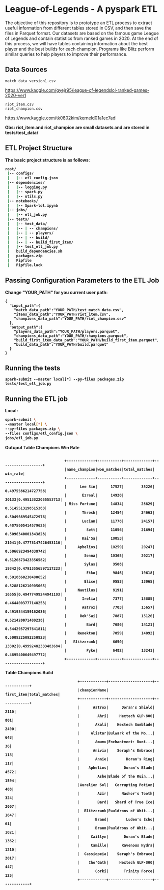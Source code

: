 # League-of-Legends - A pyspark ETL

The objective of this repository is to prototype an ETL process to extract useful information from different tables stored in CSV, and then save the files in Parquet format. Our datasets are based on the famous game League of Legends and contain statistics from ranked games in 2020. At the end of this process, we will have tables containing information about the best player and the best builds for each champion. Programs like Blitz perform similar queries to help players to improve their performance.

## Data Sources
```
match_data_version1.csv
```
https://www.kaggle.com/gyejr95/league-of-legendslol-ranked-games-2020-ver1
```
riot_item.csv
riot_champion.csv
```
https://www.kaggle.com/tk0802kim/kerneld01a1ec7ad

<b>Obs: riot_item and riot_champion are small datasets and are stored in tests/test_data/<b>


## ETL Project Structure

The basic project structure is as follows:

```bash
root/
 |-- configs/
 |   |-- etl_config.json
 |-- dependencies/
 |   |-- logging.py
 |   |-- spark.py
 |   |-- utils.py
 |-- notebooks/
 |   |-- Spark-lol.ipynb
 |-- jobs/
 |   |-- etl_job.py
 |-- tests/
 |   |-- test_data/
 |   |-- | -- champions/
 |   |-- | -- players/
 |   |-- | -- build/
 |   |-- | -- build_first_item/
 |   |-- test_etl_job.py
 |   build_dependencies.sh
 |   packages.zip
 |   Pipfile
 |   Pipfile.lock
```

## Passing Configuration Parameters to the ETL Job
Change "YOUR_PATH" for you current user path:
```
{
  "input_path":{
    "match_data_path":"YOUR_PATH/test_match_data.csv",
    "itens_data_path":"YOUR_PATH/riot_item.csv",
    "champions_data_path":"YOUR_PATH/riot_champion.csv"
  },
  "output_path":{
    "players_data_path":"YOUR_PATH/players.parquet",
    "champions_data_path":"YOUR_PATH/champions.parquet",
    "build_first_item_data_path":"YOUR_PATH/build_first_item.parquet",
    "build_data_path":"YOUR_PATH/build.parquet"
  }
}
```

## Running the tests
```
spark-submit --master local[*] --py-files packages.zip tests/test_etl_job.py
```

## Running the ETL job

Local:
```bash
spark-submit \
--master local[*] \
--py-files packages.zip \
--files configs/etl_config.json \
jobs/etl_job.py
```

Outuput
Table Champions Win Rate
```

                           +-------------+-----------+-------------+-------------------+
                           |name_champion|won_matches|total_matches|           win_rate|
                           +-------------+-----------+-------------+-------------------+
                           |      Lee Sin|      17527|        35226| 0.4975586214727758|
                           |       Ezreal|      14920|        30133|0.49513822055553713|
                           | Miss Fortune|      14834|        28829| 0.5145513198515383|
                           |       Thresh|      12454|        24663| 0.5049669545472976|
                           |       Lucian|      11778|        24157| 0.4875605414579625|
                           |         Sett|      11056|        21694| 0.5096340001843828|
                           |       Kai'Sa|      10053|        21041|0.47778147426453116|
                           |     Aphelios|      10259|        20247| 0.5066923494838742|
                           |        Senna|      10365|        20217| 0.5126873423356582|
                           |        Sylas|       9508|        19842|0.47918556597117223|
                           |         Ekko|       9846|        19618| 0.5018860230400652|
                           |        Elise|       9553|        18065| 0.5288126210905065|
                           |     Nautilus|       8191|        16555|0.49477499244941103|
                           |       Irelia|       7377|        15885| 0.4644003777148253|
                           |       Aatrox|       7703|        15657| 0.4919844159162036|
                           |      Rek'Sai|       7887|        15126|  0.521420071400238|
                           |         Bard|       7686|        14121| 0.5442957297641811|
                           |     Renekton|       7059|        14092| 0.5009225092250923|
                           |   Blitzcrank|       6650|        13302|0.49992482333483684|
                           |         Pyke|       6482|        13241| 0.4895400649497772|
                           +-------------+-----------+-------------+-------------------+
```

Table Champions Build
```
                                 +------------+--------------------+-------------+
                                 |championName|          first_item|total_matches|
                                 +------------+--------------------+-------------+
                                 |      Aatrox|      Doran's Shield|         2110|
                                 |        Ahri|     Hextech GLP-800|          801|
                                 |       Akali|    Hextech Gunblade|         2490|
                                 |     Alistar|Bulwark of the Mo...|          643|
                                 |       Amumu|Enchantment: Runi...|           36|
                                 |      Anivia|    Seraph's Embrace|          113|
                                 |       Annie|        Doran's Ring|          117|
                                 |    Aphelios|       Doran's Blade|         4572|
                                 |        Ashe|Blade of the Ruin...|         1594|
                                 |Aurelion Sol|   Corrupting Potion|          408|
                                 |        Azir|      Nashor's Tooth|          324|
                                 |        Bard|   Shard of True Ice|         2007|
                                 |  Blitzcrank|Pauldrons of Whit...|         1647|
                                 |       Brand|        Luden's Echo|           61|
                                 |       Braum|Pauldrons of Whit...|         1021|
                                 |     Caitlyn|       Doran's Blade|         1362|
                                 |     Camille|      Ravenous Hydra|         1210|
                                 |  Cassiopeia|    Seraph's Embrace|         2017|
                                 |    Cho'Gath|     Hextech GLP-800|          447|
                                 |       Corki|       Trinity Force|          125|
                                 +------------+--------------------+-------------+
```


